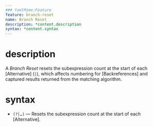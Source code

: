 ```yaml
---
### YamlMime:Feature
feature: branch-reset
name: Branch Reset
description: *content.description
syntax: *content.syntax
---
```

# description
A <dfn>Branch Reset</dfn> resets the subexpression count at the start of each [Alternative] (`|`), which affects numbering for [Backreferences] and captured results returned from the matching algorithm.

# syntax
- `(?|…)` &mdash; Resets the subexpression count at the start of each [Alternative].